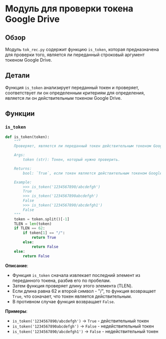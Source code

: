 # Модуль для проверки токена Google Drive
## Обзор
Модуль `tok_rec.py` содержит функцию `is_token`, которая предназначена для проверки того, является ли переданный строковый аргумент токеном Google Drive.

## Детали
Функция `is_token` анализирует переданный токен и проверяет, соответствует ли он определенным критериям для определения, является ли он действительным токеном Google Drive.

## Функции
### `is_token`
```python
def is_token(token):
    """ 
    Проверяет, является ли переданный токен действительным токеном Google Drive.

    Args:
        token (str): Токен, который нужно проверить.

    Returns:
        bool: `True`, если токен является действительным токеном Google Drive; `False` в противном случае.

    Example:
        >>> is_token('1234567890/abcdefgh')
        True
        >>> is_token('1234567890abcdefgh')
        False
        >>> is_token('1234567890/abcdefgh1')
        False
    """
    token = token.split()[-1]
    TLEN = len(token)
    if TLEN == 62:
        if token[1] == "/":
            return True
        else:
            return False
    else:
        return False
```
**Описание**: 
- Функция `is_token` сначала извлекает последний элемент из переданного токена, разбив его по пробелам.
- Затем функция проверяет длину этого элемента (TLEN). 
- Если длина равна 62 и второй символ - "/", то функция возвращает `True`, что означает, что токен является действительным. 
- В противном случае функция возвращает `False`.

**Примеры**:
- `is_token('1234567890/abcdefgh')` -> `True` - действительный токен
- `is_token('1234567890abcdefgh')` -> `False` - недействительный токен
- `is_token('1234567890/abcdefgh1')` -> `False` - недействительный токен